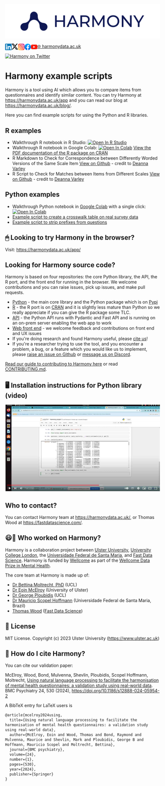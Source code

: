![The Harmony Project logo](https://raw.githubusercontent.com/harmonydata/brand/main/Logo/PNG/%D0%BB%D0%BE%D0%B3%D0%BE%20%D1%84%D1%83%D0%BB-05.png)

<a href="https://harmonydata.ac.uk"><span align="left">🌐 harmonydata.ac.uk</span></a>
<a href="https://www.linkedin.com/company/harmonydata"><img align="left" src="https://raw.githubusercontent.com//harmonydata/.github/main/profile/linkedin.svg" alt="Harmony | LinkedIn" width="21px"/></a>
<a href="https://twitter.com/harmony_data"><img align="left" src="https://raw.githubusercontent.com//harmonydata/.github/main/profile/x.svg" alt="Harmony | X" width="21px"/></a>
<a href="https://www.instagram.com/harmonydata/"><img align="left" src="https://raw.githubusercontent.com//harmonydata/.github/main/profile/instagram.svg" alt="Harmony | Instagram" width="21px"/></a>
<a href="https://www.facebook.com/people/Harmony-Project/100086772661697/"><img align="left" src="https://raw.githubusercontent.com//harmonydata/.github/main/profile/fb.svg" alt="Harmony | Facebook" width="21px"/></a>
<a href="https://www.youtube.com/channel/UCraLlfBr0jXwap41oQ763OQ"><img align="left" src="https://raw.githubusercontent.com//harmonydata/.github/main/profile/yt.svg" alt="Harmony | YouTube" width="21px"/></a>

 [![Harmony on Twitter](https://img.shields.io/twitter/follow/harmony_data.svg?style=social&label=Follow)](https://twitter.com/harmony_data) 


# Harmony example scripts

Harmony is a tool using AI which allows you to compare items from questionnaires and identify similar content. You can try Harmony at https://harmonydata.ac.uk/app and you can read our blog at https://harmonydata.ac.uk/blog/.

Here you can find example scripts for using the Python and R libraries.

## R examples

* Walkthrough R notebook in R Studio: <a href="https://harmonydata.ac.uk/harmony_r_example.nb.html" target="_parent"><img src="https://img.shields.io/badge/RStudio-4285F4" alt="Open In R Studio"/></a>
* Walkthrough R notebook in Google Colab: <a href="https://colab.research.google.com/github/harmonydata/experiments/blob/main/Harmony_R_example.ipynb" target="_parent"><img src="https://colab.research.google.com/assets/colab-badge.svg" alt="Open In Colab"/></a> [View the PDF documentation of the R package on CRAN](https://cran.r-project.org/web/packages/harmonydata/harmonydata.pdf)
* R Markdown to Check for Correspondence between Differently Worded Versions of the Same Scale Item <a target="new"  href="https://github.com/harmonydata/harmony_examples/blob/main/R%20Markdown%20to%20Check%20for%20Correspondence%20between%20Differently%20Worded%20Versions%20of%20the%20Same%20Scale%20Item.Rmd" target="_parent">View on Github</a> - credit to [Deanna Varley](/matilda/)
* R Script to Check for Matches between Items from Different Scales <a target="new"  href="https://github.com/harmonydata/harmony_examples/blob/main/R%20Script%20to%20Check%20for%20Matches%20between%20Items%20from%20Different%20Scales.R" target="_parent">View on Github</a> - credit to [Deanna Varley](/matilda/)


## Python examples

* Walkthrough Python notebook in [Google Colab](https://colab.research.google.com/github/harmonydata/harmony/blob/main/Harmony_example_walkthrough.ipynb) with a single click: <a href="https://colab.research.google.com/github/harmonydata/harmony/blob/main/Harmony_example_walkthrough.ipynb" target="_parent"><img src="https://colab.research.google.com/assets/colab-badge.svg" alt="Open In Colab"/></a>
* [Example script to create a crosswalk table on real survey data](./create_harmony_crosswalks_in_python.ipynb)
* [Example script to strip prefixes from questions](./strip_common_prefixes_from_questions.ipynb)



## 🖱 Looking to try Harmony in the browser?

Visit: https://harmonydata.ac.uk/app/

## Looking for Harmony source code?

Harmony is based on four repositories: the core Python library, the API, the R port, and the front end for running in the browser. We welcome contributions and you can raise issues, pick up issues, and make pull requests.

   * [Python](https://github.com/harmonydata/harmony) - the main core library and the Python package which is on [Pypi](https://pypi.org/project/harmonydata/)
   * [R](https://github.com/harmonydata/harmony_r) - the R port is on [CRAN](https://cran.r-project.org/web/packages/harmonydata/index.html) and it is slightly less mature than Python so we really appreciate if you can give the R package some TLC.
   * [API](https://github.com/harmonydata/harmonyapi) - the Python API runs with Pydantic and Fast API and is running on an on-prem server enabling the web app to work
   * [Web front end](https://github.com/harmonydata/app) - we welcome feedback and contributions on front end and UX issues
* If you're doing research and found Harmony useful, please [cite us](/ai-in-mental-health/bmc-psychiatry-paper/)!
* If you're a researcher trying to use the tool, and you encounter a problem, a bug, or a feature which you would like us to implement, please [raise an issue on Github](https://github.com/harmonydata/harmony) or [message us on Discord](https://discord.gg/harmonydata).

[Read our guide to contributing to Harmony here](https://harmonydata.ac.uk/contributing-to-harmony/) or read [CONTRIBUTING.md](https://github.com/harmonydata/harmony/blob/main/CONTRIBUTING.md).

## 🖥 Installation instructions for Python library (video)

[![Installing Harmony](https://raw.githubusercontent.com/harmonydata/.github/main/profile/installation_video.jpg)](https://www.youtube.com/watch?v=enWh0-4I0Sg "Installing Harmony")


## Who to contact?

You can contact Harmony team at https://harmonydata.ac.uk/, or Thomas Wood at https://fastdatascience.com/.


## ‎😃💁 Who worked on Harmony?

Harmony is a collaboration project between [Ulster University](https://ulster.ac.uk/), [University College London](https://ucl.ac.uk/), the [Universidade Federal de Santa Maria](https://www.ufsm.br/), and [Fast Data Science](http://fastdatascience.com/).  Harmony is funded by [Wellcome](https://wellcome.org/) as part of the [Wellcome Data Prize in Mental Health](https://wellcome.org/grant-funding/schemes/wellcome-mental-health-data-prize).

The core team at Harmony is made up of:

* [Dr Bettina Moltrecht, PhD](https://profiles.ucl.ac.uk/60736-bettina-moltrecht) (UCL)
* [Dr Eoin McElroy](https://www.ulster.ac.uk/staff/e-mcelroy) (University of Ulster)
* [Dr George Ploubidis](https://profiles.ucl.ac.uk/48171-george-ploubidis) (UCL)
* [Dr Mauricio Scopel Hoffmann](https://ufsmpublica.ufsm.br/docente/18264) (Universidade Federal de Santa Maria, Brazil)
* [Thomas Wood](https://freelancedatascientist.net/) ([Fast Data Science](https://fastdatascience.com))



## 📜 License

MIT License. Copyright (c) 2023 Ulster University (https://www.ulster.ac.uk)

## 📜 How do I cite Harmony?

You can cite our validation paper:

 McElroy, Wood, Bond, Mulvenna, Shevlin, Ploubidis, Scopel Hoffmann, Moltrecht, [Using natural language processing to facilitate the harmonisation of mental health questionnaires: a validation study using real-world data](https://bmcpsychiatry.biomedcentral.com/articles/10.1186/s12888-024-05954-2#citeas). BMC Psychiatry 24, 530 (2024), https://doi.org/10.1186/s12888-024-05954-2
 

A BibTeX entry for LaTeX users is

```
@article{mcelroy2024using,
  title={Using natural language processing to facilitate the harmonisation of mental health questionnaires: a validation study using real-world data},
  author={McElroy, Eoin and Wood, Thomas and Bond, Raymond and Mulvenna, Maurice and Shevlin, Mark and Ploubidis, George B and Hoffmann, Mauricio Scopel and Moltrecht, Bettina},
  journal={BMC psychiatry},
  volume={24},
  number={1},
  pages={530},
  year={2024},
  publisher={Springer}
}
```

